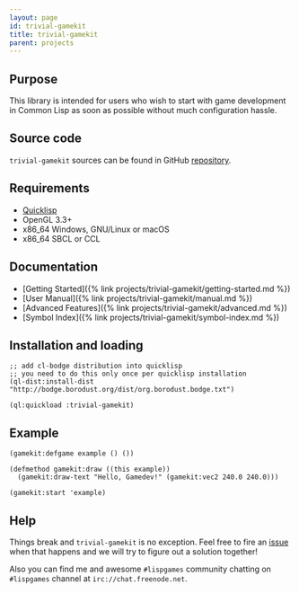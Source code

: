 ```yaml
---
layout: page
id: trivial-gamekit
title: trivial-gamekit
parent: projects
---
```



## Purpose

This library is intended for users who wish to start with game development in Common Lisp as
soon as possible without much configuration hassle.


## Source code

`trivial-gamekit` sources can be found in GitHub
[repository](https://github.com/borodust/trivial-gamekit).


## Requirements

* [Quicklisp](https://www.quicklisp.org)
* OpenGL 3.3+
* x86_64 Windows, GNU/Linux or macOS
* x86_64 SBCL or CCL


## Documentation

* [Getting Started]({% link projects/trivial-gamekit/getting-started.md %})
* [User Manual]({% link projects/trivial-gamekit/manual.md %})
* [Advanced Features]({% link projects/trivial-gamekit/advanced.md %})
* [Symbol Index]({% link projects/trivial-gamekit/symbol-index.md %})


## Installation and loading

```common_lisp
;; add cl-bodge distribution into quicklisp
;; you need to do this only once per quicklisp installation
(ql-dist:install-dist "http://bodge.borodust.org/dist/org.borodust.bodge.txt")

(ql:quickload :trivial-gamekit)
```


## Example

```common_lisp
(gamekit:defgame example () ())

(defmethod gamekit:draw ((this example))
  (gamekit:draw-text "Hello, Gamedev!" (gamekit:vec2 240.0 240.0)))

(gamekit:start 'example)
```


## Help

Things break and `trivial-gamekit` is no exception. Feel free to fire an
[issue](https://github.com/borodust/trivial-gamekit/issues) when that happens and
we will try to figure out a solution together!

Also you can find me and awesome `#lispgames` community chatting on `#lispgames` channel at
`irc://chat.freenode.net`.
